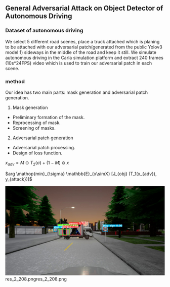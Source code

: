 ## General Adversarial Attack on Object Detector of Autonomous Driving

### Dataset of autonomous driving
We select 5 different road scenes, place a truck attached which is planing to be attached with our adversarial patch(generated from the public Yolov3 model 1) sideways in the middle of the road and keep it still. We simulate autonomous driving in the Carla simulation platform and extract 240 frames (10s\*24FPS) video which is used to train our adversarial patch in each scene. 

### method
Our idea has two main parts: mask generation and adversarial patch generation.
1. Mask generation
  - Preliminary formation of the mask.
  - Reprocessing of mask.
  - Screening of masks.
2. Adversarial patch generation
  - Adversarial patch processing.
  - Design of loss function.

$x_{adv} = M \odot T_2(\sigma) + (1-M) \odot x$

$arg \mathop{min}_{\sigma} \mathbb{E}_{x\simX} [J_{obj} (T_1(x_{adv}), y_{attack})]$

![attack_example](./data/attack_result/res_2_208.png "attack result")
res_2_208.pngres_2_208.png
